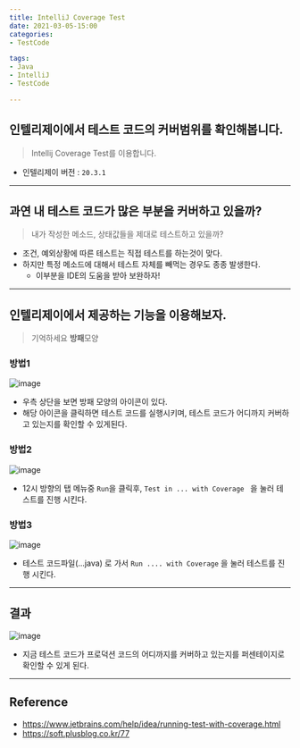 ```yaml
---
title: IntelliJ Coverage Test
date: 2021-03-05-15:00
categories:
- TestCode

tags:
- Java
- IntelliJ
- TestCode

---
```


## 인텔리제이에서 테스트 코드의 커버범위를 확인해봅니다.
> Intellij Coverage Test를 이용합니다.

- 인텔리제이 버전 : `20.3.1` 

---


## 과연 내 테스트 코드가 많은 부분을 커버하고 있을까?
> 내가 작성한 메소드, 상태값들을 제대로 테스트하고 있을까?

- 조건, 예외상황에 따른 테스트는 직접 테스트를 하는것이 맞다.
- 하지만 특정 메소드에 대해서 테스트 자체를 빼먹는 경우도 종종 발생한다.
  - 이부분을 IDE의 도움을 받아 보완하자!

---

## 인텔리제이에서 제공하는 기능을 이용해보자.
> 기억하세요 **방패**모양

### 방법1
![image](https://user-images.githubusercontent.com/43930419/110073720-34088380-7dc3-11eb-9ffb-8eb157706662.png)

- 우측 상단을 보면 방패 모양의 아이콘이 있다.
- 해당 아이콘을 클릭하면 테스트 코드를 실행시키며, 테스트 코드가 어디까지 커버하고 있는지를 확인할 수 있게된다.

### 방법2
![image](https://user-images.githubusercontent.com/43930419/110074180-1be53400-7dc4-11eb-8a17-97f050a3cd69.png)

- 12시 방향의 탭 메뉴중 `Run`을 클릭후, `Test in ... with Coverage ` 을 눌러 테스트를 진행 시킨다.

### 방법3
![image](https://user-images.githubusercontent.com/43930419/110075503-3c15f280-7dc6-11eb-90cb-c6a2bdfd46aa.png)

- 테스트 코드파일(...java) 로 가서 `Run .... with Coverage` 을 눌러 테스트를 진행 시킨다.

---

## 결과

![image](https://user-images.githubusercontent.com/43930419/110074591-ce1cfb80-7dc4-11eb-815b-14e5f0c35f7a.png)

- 지금 테스트 코드가 프로덕션 코드의 어디까지를 커버하고 있는지를 퍼센테이지로 확인할 수 있게 된다.

---

## Reference
- https://www.jetbrains.com/help/idea/running-test-with-coverage.html
- https://soft.plusblog.co.kr/77